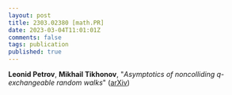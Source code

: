 ```yaml
---
layout: post
title: 2303.02380 [math.PR]
date: 2023-03-04T11:01:01Z
comments: false
tags: publication
published: true
---
```


<b>Leonid Petrov</b>, <b>Mikhail Tikhonov</b>, "<i>Asymptotics of noncolliding q-exchangeable random walks</i>" ([arXiv](http://arxiv.org/abs/2303.02380v1))
